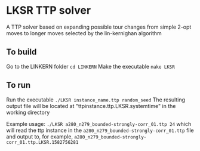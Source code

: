# LKSR TTP solver
A TTP solver based on expanding possible tour changes from simple 2-opt moves to longer moves selected by the lin-kernighan algorithm

## To build
Go to the LINKERN folder `cd LINKERN`
Make the executable `make LKSR`

## To run
Run the executable `./LKSR instance_name.ttp random_seed`
The resulting output file will be located at "ttpinstance.ttp.LKSR.systemtime" in the working directory

Example usage: `./LKSR a280_n279_bounded-strongly-corr_01.ttp 24` which will read the ttp instance in the `a280_n279_bounded-strongly-corr_01.ttp` file and output to, for example, `a280_n279_bounded-strongly-corr_01.ttp.LKSR.1582756281`